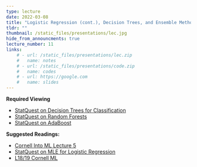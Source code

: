 ```yaml
---
type: lecture
date: 2022-03-08
title: "Logistic Regression (cont.), Decision Trees, and Ensemble Methods"
tldr: ""
thumbnail: /static_files/presentations/lec.jpg
hide_from_announcments: true
lecture_number: 11
links: 
    # - url: /static_files/presentations/lec.zip
    #   name: notes
    # - url: /static_files/presentations/code.zip
    #   name: codes
    # - url: https://google.com
    #   name: slides
---
```


**Required Viewing**
- [StatQuest on Decision Trees for Classification](https://www.youtube.com/watch?v=_L39rN6gz7Y&ab_channel=StatQuestwithJoshStarmer)
- [StatQuest on Random Forests](https://www.youtube.com/watch?v=J4Wdy0Wc_xQ&ab_channel=StatQuestwithJoshStarmer)
- [StatQuest on AdaBoost](https://www.youtube.com/watch?v=LsK-xG1cLYA&ab_channel=StatQuestwithJoshStarmer)

**Suggested Readings:**
- [Cornell Into ML Lecture 5](https://www.cs.cornell.edu/courses/cs4780/2018fa/lectures/lecturenote05.html)
- [StatQuest on MLE for Logistic Regression](https://www.youtube.com/watch?v=BfKanl1aSG0)
- [L18/19 Cornell ML](https://www.cs.cornell.edu/courses/cs4780/2018fa/lectures/lecturenote18.html)

